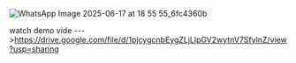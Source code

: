 ![WhatsApp Image 2025-06-17 at 18 55 55_6fc4360b](https://github.com/user-attachments/assets/5afd0b64-4139-405e-b19d-dc479d7c8960)

watch demo vide --->https://drive.google.com/file/d/1pjcygcnbEygZLjLlpGV2wytnV7SfylnZ/view?usp=sharing



